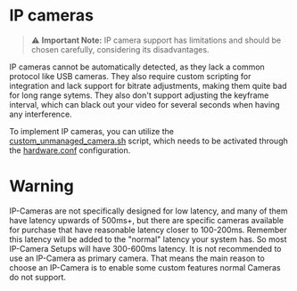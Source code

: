 # IP cameras

> :warning: **Important Note:** IP camera support has limitations and should be chosen carefully, considering its disadvantages.

IP cameras cannot be automatically detected, as they lack a common protocol like USB cameras. They also require custom scripting for integration and lack support for bitrate adjustments, making them quite bad for long range sytems. They also don't support adjusting the keyframe interval, which can black out your video for several seconds when having any interference.

To implement IP cameras, you can utilize the [custom_unmanaged_camera.sh](custom-unmanaged-camera.md) script, which needs to be activated through the [hardware.conf](../hardware.md) configuration.


# Warning

IP-Cameras are not specifically designed for low latency, and many of them have latency upwards of 500ms+, but there are specific cameras available for purchase that have reasonable latency closer to 100-200ms. Remember this latency will be added to the "normal" latency your system has. So most IP-Camera Setups will have 300-600ms latency. It is not recommended to use an IP-Camera as primary camera.
That means the main reason to choose an IP-Camera is to enable some custom features normal Cameras do not support.
